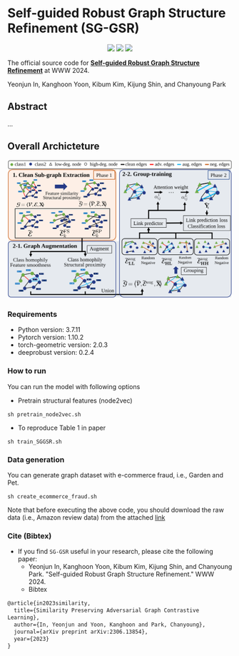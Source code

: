 # Self-guided Robust Graph Structure Refinement (SG-GSR)

<p align="center">   
    <a href="https://pytorch.org/" alt="PyTorch">
      <img src="https://img.shields.io/badge/PyTorch-%23EE4C2C.svg?e&logo=PyTorch&logoColor=white" /></a>
    <a href="https://www2024.thewebconf.org/" alt="Conference">
        <img src="https://img.shields.io/badge/WWW'24-brightgreen" /></a>
    <img src="https://img.shields.io/pypi/l/torch-rechub">
</p>

The official source code for [**Self-guided Robust Graph Structure Refinement**]() at WWW 2024. 

Yeonjun In, Kanghoon Yoon, Kibum Kim, Kijung Shin, and Chanyoung Park

## Abstract
...


## Overall Archicteture

<img src="architecture.svg" width="700px"></img> 



### Requirements

- Python version: 3.7.11
- Pytorch version: 1.10.2
- torch-geometric version: 2.0.3
- deeprobust version: 0.2.4

### How to run
You can run the model with following options
- Pretrain structural features (node2vec)
```
sh pretrain_node2vec.sh
```

- To reproduce Table 1 in paper
```
sh train_SGGSR.sh
```

### Data generation
You can generate graph dataset with e-commerce fraud, i.e., Garden and Pet.
```
sh create_ecommerce_fraud.sh
```

Note that before executing the above code, you should download the raw data (i.e., Amazon review data) from the attached [link](http://jmcauley.ucsd.edu/data/amazon/links.html)


### Cite (Bibtex)
- If you find ``SG-GSR`` useful in your research, please cite the following paper:
  - Yeonjun In, Kanghoon Yoon, Kibum Kim, Kijung Shin, and Chanyoung Park. "Self-guided Robust Graph Structure Refinement." WWW 2024.
  - Bibtex
```
@article{in2023similarity,
  title={Similarity Preserving Adversarial Graph Contrastive Learning},
  author={In, Yeonjun and Yoon, Kanghoon and Park, Chanyoung},
  journal={arXiv preprint arXiv:2306.13854},
  year={2023}
}
```

